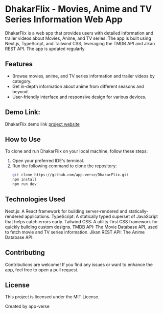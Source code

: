 # DhakarFlix - Movies, Anime and TV Series Information Web App

DhakarFlix is a web app that provides users with detailed information and trailer videos about Movies, Anime, and TV series. The app is built using Next.js, TypeScript, and Tailwind CSS, leveraging the TMDB API and Jikan REST API. The app is updated regularly.

## Features

- Browse movies, anime, and TV series information and trailer videos by category.
- Get in-depth information about anime from different seasons and beyond.
- User-friendly interface and responsive design for various devices.

## Demo Link:
DhakarFlix demo link [project website](https://dhakarflix.vercel.app/)

## How to Use

To clone and run DhakarFlix on your local machine, follow these steps:

1. Open your preferred IDE's terminal.
2. Run the following command to clone the repository:
   ```bash
   git clone https://github.com/app-verse/DhakarFlix.git
   npm install
   npm run dev
   ```

## Technologies Used

Next.js: A React framework for building server-rendered and statically-rendered applications.
TypeScript: A statically typed superset of JavaScript that helps catch errors early.
Tailwind CSS: A utility-first CSS framework for quickly building custom designs.
TMDB API: The Movie Database API, used to fetch movie and TV series information.
Jikan REST API: The Anime Database API.

## Contributing

Contributions are welcome! If you find any issues or want to enhance the app, feel free to open a pull request.

## License

This project is licensed under the MIT License.

Created by app-verse
